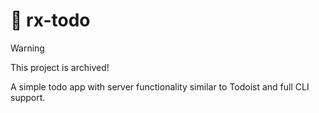 # 🚀 rx-todo

> [!WARNING]
> This project is archived!

A simple todo app with server functionality similar to Todoist and full CLI support.
